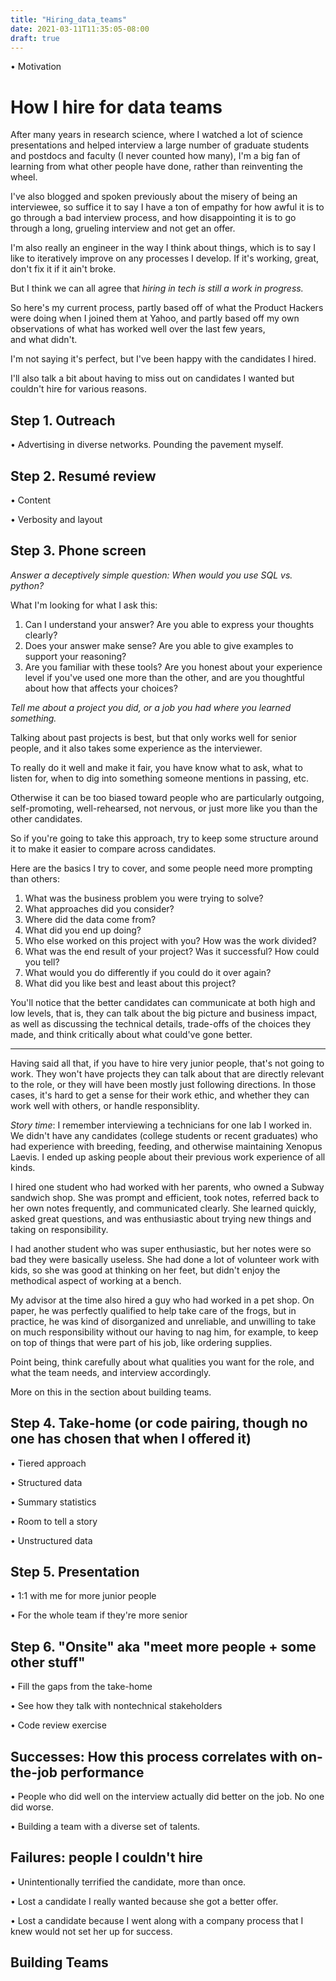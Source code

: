 ```yaml
---
title: "Hiring_data_teams"
date: 2021-03-11T11:35:05-08:00
draft: true
---
```


• Motivation

# How I hire for data teams

After many years in research science, where I watched a lot of science presentations and helped interview
a large number of graduate students and postdocs and faculty (I never counted how many), I'm a big fan
of learning from what other people have done, rather than reinventing the wheel. 

I've also blogged and spoken previously about the misery of being an interviewee, so suffice it to say I have
a ton of empathy for how awful it is to go through a bad interview process, and how disappointing it is to 
go through a long, grueling interview and not get an offer. 

I'm also really an engineer in the way I think about things, which is to say I like to iteratively improve 
on any processes I develop. If it's working, great, don't fix it if it ain't broke. 

But I think we can all agree that *hiring in tech is still a work in progress.* 

So here's my current process, partly based off of what the Product Hackers were doing when I joined them 
at Yahoo, and partly based off my own observations of what has worked well over the last few years,  
and what didn't. 

I'm not saying it's perfect, but I've been happy with the candidates I hired. 

I'll also talk a bit about having to miss out on candidates I wanted
but couldn't hire for various reasons. 

## Step 1. Outreach

• Advertising in diverse networks. Pounding the pavement myself. 

## Step 2. Resumé review

• Content

• Verbosity and layout

## Step 3. Phone screen

*Answer a deceptively simple question: When would you use SQL vs. python?*

What I'm looking for what I ask this: 

1. Can I understand your answer? Are you able to express your thoughts clearly? 
2. Does your answer make sense? Are you able to give examples to support your reasoning? 
3. Are you familiar with these tools? Are you honest about your experience level if you've used one more 
than the other, and are you thoughtful about how that affects your choices?

*Tell me about a project you did, or a job you had where you learned something.*

Talking about past projects is best, but that only works well for senior people, 
and it also takes some experience as the interviewer.

To really do it well and make it fair, you have know what to ask, what to listen for, 
when to dig into something someone mentions in passing, etc. 

Otherwise it can be too biased toward people who are particularly outgoing, 
self-promoting, well-rehearsed, not nervous, or just more like you than the other candidates.

So if you're going to take this approach, try to keep some structure around it to make it easier to 
compare across candidates. 

Here are the basics I try to cover, and some people need more prompting than others:

1. What was the business problem you were trying to solve?
2. What approaches did you consider? 
3. Where did the data come from? 
4. What did you end up doing? 
5. Who else worked on this project with you? How was the work divided?
6. What was the end result of your project? Was it successful? How could you tell? 
7. What would you do differently if you could do it over again? 
8. What did you like best and least about this project?

You'll notice that the better candidates can communicate at both high and low levels, that is, 
they can talk about the big picture and business impact, as well as discussing the technical details, 
trade-offs of the choices they made, and think critically about what could've gone better. 

----
Having said all that, if you have to hire very junior people, that's not going to work. They won't 
have projects they can talk about that are directly relevant to the role, or they will have been mostly
just following directions. In those cases, it's hard to get a sense for their work ethic, 
and whether they can work well with others, or handle responsiblity. 

*Story time*: I remember interviewing a technicians for one lab I worked in. We didn't have any 
candidates (college students or recent graduates) who had experience with breeding, feeding, and otherwise maintaining
Xenopus Laevis. I ended up asking people about their previous work experience of all kinds. 

I hired one student who had worked with her parents, who owned a Subway sandwich shop. She was
prompt and efficient, took notes, referred back to her own notes frequently, and communicated clearly. 
She learned quickly, asked great questions, and was enthusiastic about trying new things and taking on responsibility. 

I had another student who was super enthusiastic, but her notes were so bad they were basically 
useless. She had done a lot of volunteer work with kids, so she was good at thinking on her feet, but didn't
enjoy the methodical aspect of working at a bench. 

My advisor at the time also hired a guy who had worked in a pet shop. 
On paper, he was perfectly qualified to help take care of the frogs, but in practice, 
he was kind of disorganized and unreliable, and unwilling to 
take on much responsibility without our having to nag him, for example, 
to keep on top of things that were part of his job, like ordering supplies.  

Point being, think carefully about what qualities you want for the role, and what the team needs,
and interview accordingly. 

More on this in the section about building teams. 

## Step 4. Take-home (or code pairing, though no one has chosen that when I offered it)

• Tiered approach

• Structured data

• Summary statistics

• Room to tell a story

• Unstructured data


## Step 5. Presentation

• 1:1 with me for more junior people

• For the whole team if they're more senior

## Step 6. "Onsite" aka "meet more people + some other stuff"

• Fill the gaps from the take-home

• See how they talk with nontechnical stakeholders

• Code review exercise

## Successes: How this process correlates with on-the-job performance

• People who did well on the interview actually did better on the job. No one did worse. 

• Building a team with a diverse set of talents. 

## Failures: people I couldn't hire

• Unintentionally terrified the candidate, more than once. 

• Lost a candidate I really wanted because she got a better offer. 

• Lost a candidate because I went along with a company process that I knew would not set her up for success. 

## Building Teams
